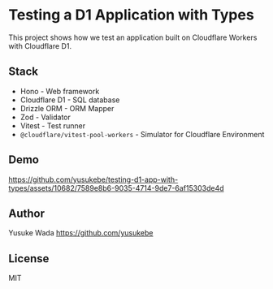 # Testing a D1 Application with Types

This project shows how we test an application built on Cloudflare Workers with Cloudflare D1.

## Stack

- Hono - Web framework
- Cloudflare D1 - SQL database
- Drizzle ORM - ORM Mapper
- Zod - Validator
- Vitest - Test runner
- `@cloudflare/vitest-pool-workers` - Simulator for Cloudflare Environment

## Demo

https://github.com/yusukebe/testing-d1-app-with-types/assets/10682/7589e8b6-9035-4714-9de7-6af15303de4d

## Author

Yusuke Wada <https://github.com/yusukebe>

## License

MIT

